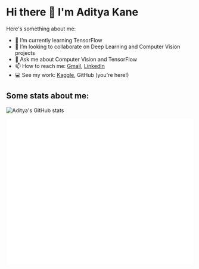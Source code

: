 # Hi there 👋 I'm Aditya Kane

<!--
**AdityaKane2001/AdityaKane2001** is a ✨ _special_ ✨ repository because its `README.md` (this file) appears on your GitHub profile.-->

Here's something about me:

- 🌱 I’m currently learning TensorFlow
- 👯 I’m looking to collaborate on Deep Learning and Computer Vision projects
- 💬 Ask me about Computer Vision and TensorFlow
- 📫 How to reach me: [Gmail](https://mail.google.com/mail/u/0/?fs=1&tf=cm&source=mailto&to=adityakane1@gmail.com), [LinkedIn](https://www.linkedin.com/in/aditya-kane/) 
- :computer: See my work: [Kaggle](https://www.kaggle.com/adityakane), GitHub (you're here!)

## Some stats about me:

![Aditya's GitHub stats](https://github-readme-stats.vercel.app/api?username=AdityaKane2001&show_icons=true&theme=radical&title_color=ed8e24&icon_color=33ccff
)

![Metrics](https://github.com/AdityaKane2001/AdityaKane2001/blob/main/github-metrics.svg)
